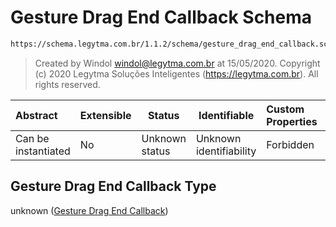 # Gesture Drag End Callback Schema

```txt
https://schema.legytma.com.br/1.1.2/schema/gesture_drag_end_callback.schema.json
```




> Created by Windol [windol@legytma.com.br](mailto:windol@legytma.com.br) at 15/05/2020.
> Copyright (c) 2020 Legytma Soluções Inteligentes (<https://legytma.com.br>). All rights reserved.
>

| Abstract            | Extensible | Status         | Identifiable            | Custom Properties | Additional Properties | Access Restrictions | Defined In                                                                                                      |
| :------------------ | ---------- | -------------- | ----------------------- | :---------------- | --------------------- | ------------------- | --------------------------------------------------------------------------------------------------------------- |
| Can be instantiated | No         | Unknown status | Unknown identifiability | Forbidden         | Allowed               | none                | [gesture_drag_end_callback.schema.json](../schema/gesture_drag_end_callback.schema.json) |

## Gesture Drag End Callback Type

unknown ([Gesture Drag End Callback](gesture_drag_end_callback.md))
